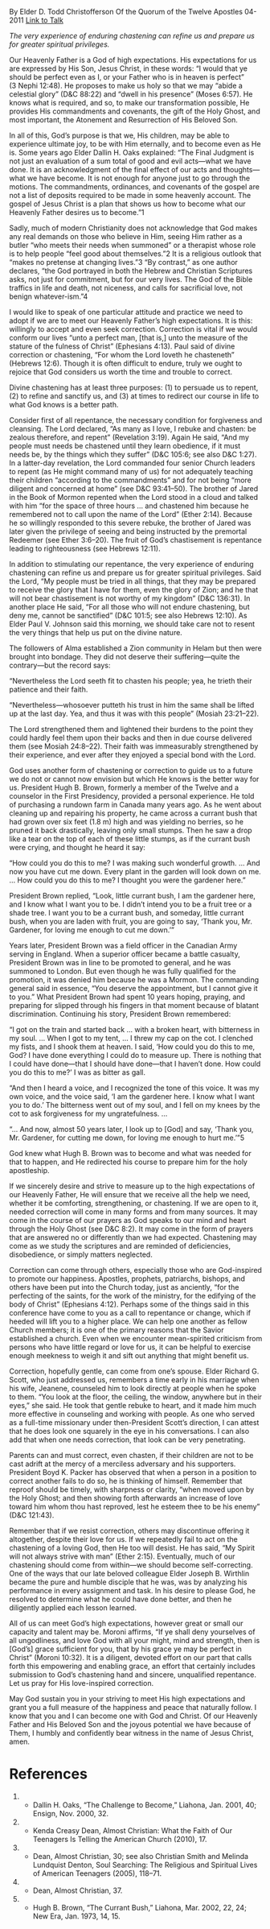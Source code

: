 By Elder D. Todd Christofferson
Of the Quorum of the Twelve Apostles
04-2011
[Link to Talk](https://www.churchofjesuschrist.org/study/general-conference/2011/04/as-many-as-i-love-i-rebuke-and-chasten?lang=eng)

_The very experience of enduring chastening can refine us and prepare us for greater spiritual privileges._

Our Heavenly Father is a God of high expectations. His expectations for us are expressed by His Son, Jesus Christ, in these words: “I would that ye should be perfect even as I, or your Father who is in heaven is perfect” (3 Nephi 12:48). He proposes to make us holy so that we may “abide a celestial glory” (D&C 88:22) and “dwell in his presence” (Moses 6:57). He knows what is required, and so, to make our transformation possible, He provides His commandments and covenants, the gift of the Holy Ghost, and most important, the Atonement and Resurrection of His Beloved Son.

In all of this, God’s purpose is that we, His children, may be able to experience ultimate joy, to be with Him eternally, and to become even as He is. Some years ago Elder Dallin H. Oaks explained: “The Final Judgment is not just an evaluation of a sum total of good and evil acts—what we have done. It is an acknowledgment of the final effect of our acts and thoughts—what we have become. It is not enough for anyone just to go through the motions. The commandments, ordinances, and covenants of the gospel are not a list of deposits required to be made in some heavenly account. The gospel of Jesus Christ is a plan that shows us how to become what our Heavenly Father desires us to become.”1

Sadly, much of modern Christianity does not acknowledge that God makes any real demands on those who believe in Him, seeing Him rather as a butler “who meets their needs when summoned” or a therapist whose role is to help people “feel good about themselves.”2 It is a religious outlook that “makes no pretense at changing lives.”3 “By contrast,” as one author declares, “the God portrayed in both the Hebrew and Christian Scriptures asks, not just for commitment, but for our very lives. The God of the Bible traffics in life and death, not niceness, and calls for sacrificial love, not benign whatever-ism.”4

I would like to speak of one particular attitude and practice we need to adopt if we are to meet our Heavenly Father’s high expectations. It is this: willingly to accept and even seek correction. Correction is vital if we would conform our lives “unto a perfect man, [that is,] unto the measure of the stature of the fulness of Christ” (Ephesians 4:13). Paul said of divine correction or chastening, “For whom the Lord loveth he chasteneth” (Hebrews 12:6). Though it is often difficult to endure, truly we ought to rejoice that God considers us worth the time and trouble to correct.

Divine chastening has at least three purposes: (1) to persuade us to repent, (2) to refine and sanctify us, and (3) at times to redirect our course in life to what God knows is a better path.

Consider first of all repentance, the necessary condition for forgiveness and cleansing. The Lord declared, “As many as I love, I rebuke and chasten: be zealous therefore, and repent” (Revelation 3:19). Again He said, “And my people must needs be chastened until they learn obedience, if it must needs be, by the things which they suffer” (D&C 105:6; see also D&C 1:27). In a latter-day revelation, the Lord commanded four senior Church leaders to repent (as He might command many of us) for not adequately teaching their children “according to the commandments” and for not being “more diligent and concerned at home” (see D&C 93:41–50). The brother of Jared in the Book of Mormon repented when the Lord stood in a cloud and talked with him “for the space of three hours … and chastened him because he remembered not to call upon the name of the Lord” (Ether 2:14). Because he so willingly responded to this severe rebuke, the brother of Jared was later given the privilege of seeing and being instructed by the premortal Redeemer (see Ether 3:6–20). The fruit of God’s chastisement is repentance leading to righteousness (see Hebrews 12:11).

In addition to stimulating our repentance, the very experience of enduring chastening can refine us and prepare us for greater spiritual privileges. Said the Lord, “My people must be tried in all things, that they may be prepared to receive the glory that I have for them, even the glory of Zion; and he that will not bear chastisement is not worthy of my kingdom” (D&C 136:31). In another place He said, “For all those who will not endure chastening, but deny me, cannot be sanctified” (D&C 101:5; see also Hebrews 12:10). As Elder Paul V. Johnson said this morning, we should take care not to resent the very things that help us put on the divine nature.

The followers of Alma established a Zion community in Helam but then were brought into bondage. They did not deserve their suffering—quite the contrary—but the record says:

“Nevertheless the Lord seeth fit to chasten his people; yea, he trieth their patience and their faith.

“Nevertheless—whosoever putteth his trust in him the same shall be lifted up at the last day. Yea, and thus it was with this people” (Mosiah 23:21–22).

The Lord strengthened them and lightened their burdens to the point they could hardly feel them upon their backs and then in due course delivered them (see Mosiah 24:8–22). Their faith was immeasurably strengthened by their experience, and ever after they enjoyed a special bond with the Lord.

God uses another form of chastening or correction to guide us to a future we do not or cannot now envision but which He knows is the better way for us. President Hugh B. Brown, formerly a member of the Twelve and a counselor in the First Presidency, provided a personal experience. He told of purchasing a rundown farm in Canada many years ago. As he went about cleaning up and repairing his property, he came across a currant bush that had grown over six feet (1.8 m) high and was yielding no berries, so he pruned it back drastically, leaving only small stumps. Then he saw a drop like a tear on the top of each of these little stumps, as if the currant bush were crying, and thought he heard it say:

“How could you do this to me? I was making such wonderful growth. … And now you have cut me down. Every plant in the garden will look down on me. … How could you do this to me? I thought you were the gardener here.”

President Brown replied, “Look, little currant bush, I am the gardener here, and I know what I want you to be. I didn’t intend you to be a fruit tree or a shade tree. I want you to be a currant bush, and someday, little currant bush, when you are laden with fruit, you are going to say, ‘Thank you, Mr. Gardener, for loving me enough to cut me down.’”

Years later, President Brown was a field officer in the Canadian Army serving in England. When a superior officer became a battle casualty, President Brown was in line to be promoted to general, and he was summoned to London. But even though he was fully qualified for the promotion, it was denied him because he was a Mormon. The commanding general said in essence, “You deserve the appointment, but I cannot give it to you.” What President Brown had spent 10 years hoping, praying, and preparing for slipped through his fingers in that moment because of blatant discrimination. Continuing his story, President Brown remembered:

“I got on the train and started back … with a broken heart, with bitterness in my soul. … When I got to my tent, … I threw my cap on the cot. I clenched my fists, and I shook them at heaven. I said, ‘How could you do this to me, God? I have done everything I could do to measure up. There is nothing that I could have done—that I should have done—that I haven’t done. How could you do this to me?’ I was as bitter as gall.

“And then I heard a voice, and I recognized the tone of this voice. It was my own voice, and the voice said, ‘I am the gardener here. I know what I want you to do.’ The bitterness went out of my soul, and I fell on my knees by the cot to ask forgiveness for my ungratefulness. …

“… And now, almost 50 years later, I look up to [God] and say, ‘Thank you, Mr. Gardener, for cutting me down, for loving me enough to hurt me.’”5

God knew what Hugh B. Brown was to become and what was needed for that to happen, and He redirected his course to prepare him for the holy apostleship.

If we sincerely desire and strive to measure up to the high expectations of our Heavenly Father, He will ensure that we receive all the help we need, whether it be comforting, strengthening, or chastening. If we are open to it, needed correction will come in many forms and from many sources. It may come in the course of our prayers as God speaks to our mind and heart through the Holy Ghost (see D&C 8:2). It may come in the form of prayers that are answered no or differently than we had expected. Chastening may come as we study the scriptures and are reminded of deficiencies, disobedience, or simply matters neglected.

Correction can come through others, especially those who are God-inspired to promote our happiness. Apostles, prophets, patriarchs, bishops, and others have been put into the Church today, just as anciently, “for the perfecting of the saints, for the work of the ministry, for the edifying of the body of Christ” (Ephesians 4:12). Perhaps some of the things said in this conference have come to you as a call to repentance or change, which if heeded will lift you to a higher place. We can help one another as fellow Church members; it is one of the primary reasons that the Savior established a church. Even when we encounter mean-spirited criticism from persons who have little regard or love for us, it can be helpful to exercise enough meekness to weigh it and sift out anything that might benefit us.

Correction, hopefully gentle, can come from one’s spouse. Elder Richard G. Scott, who just addressed us, remembers a time early in his marriage when his wife, Jeanene, counseled him to look directly at people when he spoke to them. “You look at the floor, the ceiling, the window, anywhere but in their eyes,” she said. He took that gentle rebuke to heart, and it made him much more effective in counseling and working with people. As one who served as a full-time missionary under then-President Scott’s direction, I can attest that he does look one squarely in the eye in his conversations. I can also add that when one needs correction, that look can be very penetrating.

Parents can and must correct, even chasten, if their children are not to be cast adrift at the mercy of a merciless adversary and his supporters. President Boyd K. Packer has observed that when a person in a position to correct another fails to do so, he is thinking of himself. Remember that reproof should be timely, with sharpness or clarity, “when moved upon by the Holy Ghost; and then showing forth afterwards an increase of love toward him whom thou hast reproved, lest he esteem thee to be his enemy” (D&C 121:43).

Remember that if we resist correction, others may discontinue offering it altogether, despite their love for us. If we repeatedly fail to act on the chastening of a loving God, then He too will desist. He has said, “My Spirit will not always strive with man” (Ether 2:15). Eventually, much of our chastening should come from within—we should become self-correcting. One of the ways that our late beloved colleague Elder Joseph B. Wirthlin became the pure and humble disciple that he was, was by analyzing his performance in every assignment and task. In his desire to please God, he resolved to determine what he could have done better, and then he diligently applied each lesson learned.

All of us can meet God’s high expectations, however great or small our capacity and talent may be. Moroni affirms, “If ye shall deny yourselves of all ungodliness, and love God with all your might, mind and strength, then is [God’s] grace sufficient for you, that by his grace ye may be perfect in Christ” (Moroni 10:32). It is a diligent, devoted effort on our part that calls forth this empowering and enabling grace, an effort that certainly includes submission to God’s chastening hand and sincere, unqualified repentance. Let us pray for His love-inspired correction.

May God sustain you in your striving to meet His high expectations and grant you a full measure of the happiness and peace that naturally follow. I know that you and I can become one with God and Christ. Of our Heavenly Father and His Beloved Son and the joyous potential we have because of Them, I humbly and confidently bear witness in the name of Jesus Christ, amen.

# References
1. - Dallin H. Oaks, “The Challenge to Become,” Liahona, Jan. 2001, 40; Ensign, Nov. 2000, 32.
2. - Kenda Creasy Dean, Almost Christian: What the Faith of Our Teenagers Is Telling the American Church (2010), 17.
3. - Dean, Almost Christian, 30; see also Christian Smith and Melinda Lundquist Denton, Soul Searching: The Religious and Spiritual Lives of American Teenagers (2005), 118–71.
4. - Dean, Almost Christian, 37.
5. - Hugh B. Brown, “The Currant Bush,” Liahona, Mar. 2002, 22, 24; New Era, Jan. 1973, 14, 15.